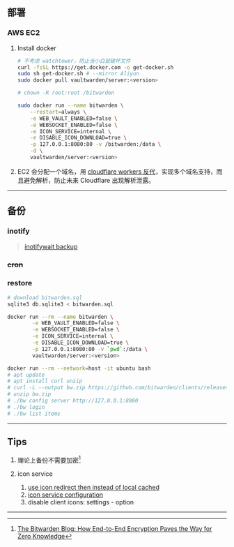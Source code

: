 ## 部署

### AWS EC2

1. Install docker
    ```sh
    # 不考虑 watchtower，防止当小白鼠破坏文件
    curl -fsSL https://get.docker.com -o get-docker.sh
    sudo sh get-docker.sh # --mirror Aliyun
    sudo docker pull vaultwarden/server:<version>

    # chown -R root:root /bitwarden

    sudo docker run --name bitwarden \
        --restart=always \
        -e WEB_VAULT_ENABLED=false \
        -e WEBSOCKET_ENABLED=false \
        -e ICON_SERVICE=internal \
        -e DISABLE_ICON_DOWNLOAD=true \
        -p 127.0.0.1:8080:80 -v /bitwarden:/data \
        -d \
        vaultwarden/server:<version>
    ```

2. EC2 会分配一个域名，用 [cloudflare workers 反代](./bitwarden-reverse-proxy.js)，实现多个域名支持，而且避免解析，防止未来 Cloudflare 出现解析泄露。


---
## 备份

### inotify

> [inotifywait backup](../backup/README.md#inotifywait-backup)

### ~~cron~~

### restore

```sh
# download bitwarden.sql
sqlite3 db.sqlite3 < bitwarden.sql

docker run --rm --name bitwarden \
        -e WEB_VAULT_ENABLED=false \
        -e WEBSOCKET_ENABLED=false \
        -e ICON_SERVICE=internal \
        -e DISABLE_ICON_DOWNLOAD=true \
        -p 127.0.0.1:8080:80 -v `pwd`:/data \
        vaultwarden/server:<version>

docker run --rm --network=host -it ubuntu bash
# apt update
# apt install curl unzip
# curl -L --output bw.zip https://github.com/bitwarden/clients/releases/download/cli-v2024.1.0/bw-linux-2024.1.0.zip
# unzip bw.zip
# ./bw config server http://127.0.0.1:8080
# ./bw login
# ./bw list items
```


---
## Tips

1. 理论上备份不需要加密[^bitwarden-zero-knowledge]

2. icon service

    1. [use icon redirect then instead of local cached](https://github.com/dani-garcia/vaultwarden/discussions/2338#discussioncomment-2256202)
    2. [icon service configuration](https://github.com/dani-garcia/vaultwarden/blob/b64cf27038f04368af8f25aa80782d37471e6303/.env.template#L145-L171)
    3. disable client icons: settings - option


---

[^bitwarden-zero-knowledge]: [The Bitwarden Blog: How End-to-End Encryption Paves the Way for Zero Knowledge](https://bitwarden.com/blog/end-to-end-encryption-and-zero-knowledge/)


